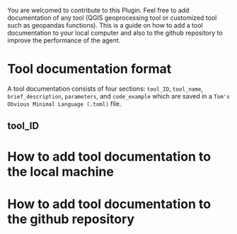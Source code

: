 You are welcomed to contribute to this Plugin. Feel free to add documentation of any tool (QGIS geoprocessing tool or customized tool such as geopandas functions). 
This is a guide on how to add a tool documentation to your local computer and also to the github repository to improve the performance of the agent.
# Tool documentation format
 A tool documentation consists of four sections: ```tool_ID```, ```tool_name```, ```brief_description```, ```parameters```, and ```code_example``` which are saved in a ```Tom's Obvious Minimal Language (.toml)``` file.

## tool_ID



# How to add tool documentation to the local machine


# How to add tool documentation to the github repository